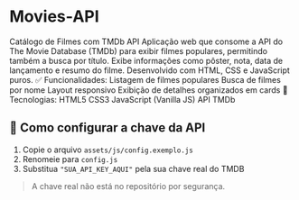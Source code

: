 # Movies-API
  Catálogo de Filmes com TMDb API Aplicação web que consome a API do The Movie Database (TMDb) para exibir filmes populares, permitindo também a busca por título. Exibe informações como pôster, nota, data de lançamento e resumo do filme. Desenvolvido com HTML, CSS e JavaScript puros.  ✅ Funcionalidades:  Listagem de filmes populares  Busca de filmes por nome  Layout responsivo  Exibição de detalhes organizados em cards  🔧 Tecnologias:  HTML5  CSS3  JavaScript (Vanilla JS)  API TMDb


## 🔑 Como configurar a chave da API

1. Copie o arquivo `assets/js/config.exemplo.js`
2. Renomeie para `config.js`
3. Substitua `"SUA_API_KEY_AQUI"` pela sua chave real do TMDB

> A chave real não está no repositório por segurança.